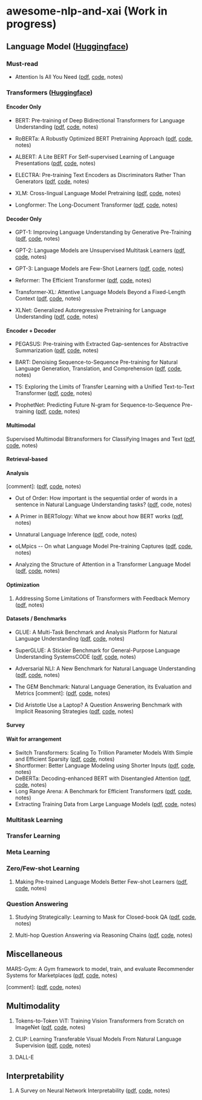 # awesome-nlp-and-xai (Work in progress)

## Language Model ([Huggingface](https://huggingface.co/transformers/model_summary.html))

### Must-read

* Attention Is All You Need ([pdf](https://arxiv.org/pdf/1706.03762.pdf), [code](https://github.com/tensorflow/tensor2tensor), notes)


### Transformers ([Huggingface](https://huggingface.co/transformers/index.html))


#### Encoder Only

* BERT: Pre-training of Deep Bidirectional Transformers for Language Understanding ([pdf](https://arxiv.org/pdf/1810.04805.pdf), [code](https://github.com/google-research/bert), notes)

* RoBERTa: A Robustly Optimized BERT Pretraining Approach ([pdf](https://arxiv.org/pdf/1907.11692.pdf), [code](https://github.com/pytorch/fairseq/blob/master/examples/roberta/README.md), notes)

* ALBERT: A Lite BERT For Self-supervised Learning of Language Presentations ([pdf](https://arxiv.org/pdf/1909.11942.pdf), [code](https://github.com/google-research/ALBERT), notes)

* ELECTRA: Pre-training Text Encoders as Discriminators Rather Than Generators ([pdf](https://arxiv.org/pdf/2003.10555.pdf), [code](https://github.com/google-research/electra), notes)

* XLM: Cross-lingual Language Model Pretraining ([pdf](https://arxiv.org/pdf/1901.07291.pdf), [code](https://github.com/facebookresearch/XLM), notes) 

* Longformer: The Long-Document Transformer ([pdf](https://arxiv.org/pdf/2004.05150.pdf), [code](https://github.com/allenai/longformer), notes)

#### Decoder Only

* GPT-1: Improving Language Understanding by Generative Pre-Training ([pdf](https://cdn.openai.com/research-covers/language-unsupervised/language_understanding_paper.pdf), [code](https://github.com/openai/finetune-transformer-lm), notes)

* GPT-2: Language Models are Unsupervised Multitask Learners ([pdf](https://cdn.openai.com/better-language-models/language_models_are_unsupervised_multitask_learners.pdf), [code](https://github.com/openai/gpt-2), notes)

* GPT-3: Language Models are Few-Shot Learners ([pdf](https://arxiv.org/pdf/2005.14165.pdf), [code](https://github.com/openai/gpt-3), notes)

* Reformer: The Efficient Transformer ([pdf](https://arxiv.org/pdf/2001.04451.pdf), [code](https://github.com/google/trax), notes)

* Transformer-XL: Attentive Language Models Beyond a Fixed-Length Context ([pdf](https://arxiv.org/pdf/1901.02860.pdf), [code](https://github.com/kimiyoung/transformer-xl?utm_source=catalyzex.com), notes)

* XLNet: Generalized Autoregressive Pretraining for Language Understanding ([pdf](https://arxiv.org/pdf/1906.08237.pdf), [code](https://github.com/zihangdai/xlnet), notes)

#### Encoder + Decoder 

* PEGASUS: Pre-training with Extracted Gap-sentences for Abstractive Summarization ([pdf](https://arxiv.org/pdf/1912.08777.pdf), [code](https://github.com/google-research/pegasus), notes)

* BART: Denoising Sequence-to-Sequence Pre-training for Natural Language Generation, Translation, and Comprehension ([pdf](https://arxiv.org/pdf/1910.13461.pdf), [code](https://github.com/pytorch/fairseq/blob/master/examples/bart/README.md), notes)

* T5: Exploring the Limits of Transfer Learning with a Unified Text-to-Text Transformer ([pdf](https://arxiv.org/pdf/1910.10683.pdf), [code](https://github.com/google-research/text-to-text-transfer-transformer), notes)

* ProphetNet: Predicting Future N-gram for Sequence-to-Sequence Pre-training ([pdf](https://arxiv.org/pdf/2001.04063.pdf), [code](https://github.com/microsoft/ProphetNet), notes) 
 
#### Multimodal

Supervised Multimodal Bitransformers for Classifying Images and Text ([pdf](https://arxiv.org/pdf/1909.02950.pdf), [code](https://github.com/facebookresearch/mmbt), notes)

#### Retrieval-based

#### Analysis

[comment]: ([pdf](), [code](), notes)

* Out of Order: How important is the sequential order of words in a sentence in Natural Language Understanding tasks? ([pdf](https://arxiv.org/pdf/2012.15180.pdf), code, notes)

* A Primer in BERTology: What we know about how BERT works ([pdf](https://arxiv.org/pdf/2002.12327.pdf), notes)

* Unnatural Language Inference ([pdf](https://arxiv.org/pdf/2101.00010.pdf), code, notes)

* oLMpics -- On what Language Model Pre-training Captures ([pdf](https://arxiv.org/pdf/1912.13283.pdf), [code](https://github.com/alontalmor/oLMpics), notes)

* Analyzing the Structure of Attention in a Transformer Language Model ([pdf](https://www.aclweb.org/anthology/W19-4808.pdf), [code](), notes)

#### Optimization

1. Addressing Some Limitations of Transformers with Feedback Memory ([pdf](https://arxiv.org/pdf/2002.09402.pdf), notes)

#### Datasets / Benchmarks

* GLUE: A Multi-Task Benchmark and Analysis Platform for Natural Language Understanding ([pdf](https://arxiv.org/pdf/1804.07461.pdf), [code](https://github.com/nyu-mll/GLUE-baselines), notes)

* SuperGLUE: A Stickier Benchmark for General-Purpose Language Understanding SystemsCODE ([pdf](https://arxiv.org/pdf/1905.00537.pdf), [code](https://github.com/nyu-mll/jiant), notes)

* Adversarial NLI: A New Benchmark for Natural Language Understanding ([pdf](https://arxiv.org/pdf/1910.14599.pdf), [code](https://github.com/facebookresearch/anli), notes)

* The GEM Benchmark: Natural Language Generation, its Evaluation and Metrics [comment]: ([pdf](https://arxiv.org/pdf/2102.01672.pdf), [code](), notes)

* Did Aristotle Use a Laptop? A Question Answering Benchmark with Implicit Reasoning Strategies ([pdf](https://arxiv.org/pdf/2101.02235.pdf), [code](), notes)

#### Survey

#### Wait for arrangement

* Switch Transformers: Scaling To Trillion Parameter Models With Simple and Efficient Sparsity ([pdf](https://arxiv.org/pdf/2101.03961.pdf), [code](https://github.com/lab-ml/nn/tree/master/labml_nn/transformers/switch), notes)
* Shortformer: Better Language Modeling using Shorter Inputs ([pdf](https://arxiv.org/pdf/2012.15832.pdf), [code](), notes)
* DeBERTa: Decoding-enhanced BERT with Disentangled Attention ([pdf](https://arxiv.org/pdf/2006.03654.pdf), [code](https://github.com/microsoft/DeBERTa), notes)
* Long Range Arena: A Benchmark for Efficient Transformers ([pdf](https://arxiv.org/pdf/2011.04006.pdf), [code](https://github.com/google-research/long-range-arena), notes)
* Extracting Training Data from Large Language Models ([pdf](https://arxiv.org/pdf/2012.07805.pdf), [code](https://github.com/allenai/longformer), notes)
 
### Multitask Learning

### Transfer Learning

### Meta Learning

### Zero/Few-shot Learning

1. Making Pre-trained Language Models Better Few-shot Learners ([pdf](https://arxiv.org/pdf/2012.15723v1.pdf), [code](https://github.com/princeton-nlp/LM-BFF), notes)
### Question Answering

1. Studying Strategically: Learning to Mask for Closed-book QA ([pdf](https://arxiv.org/pdf/2012.15856.pdf), [code](), notes) 
 
2. Multi-hop Question Answering via Reasoning Chains ([pdf](https://arxiv.org/pdf/1910.02610.pdf), [code](), notes) 

## Miscellaneous

MARS-Gym: A Gym framework to model, train, and evaluate Recommender Systems for Marketplaces ([pdf](https://arxiv.org/pdf/2010.07035v1.pdf), [code](https://github.com/deeplearningbrasil/mars-gym), notes)


[comment]: ([pdf](), [code](), notes)

## Multimodality

1. Tokens-to-Token ViT: Training Vision Transformers from Scratch on ImageNet ([pdf](https://arxiv.org/pdf/2101.11986.pdf), [code](https://github.com/yitu-opensource/T2T-ViT), notes)

2. CLIP: Learning Transferable Visual Models From Natural Language Supervision ([pdf](https://cdn.openai.com/papers/Learning_Transferable_Visual_Models_From_Natural_Language_Supervision.pdf), [code](https://github.com/openai/CLIP), notes)

3. DALL-E


## Interpretability

1. A Survey on Neural Network Interpretability ([pdf](https://arxiv.org/pdf/2012.14261.pdf), [code](), notes)



